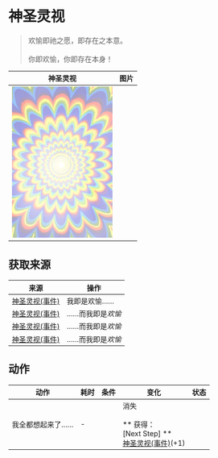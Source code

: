 # 神圣灵视  
> 欢愉即祂之愿，即存在之本意。<br><br>你即欢愉，你即存在本身！  
  
  神圣灵视  |   图片   
 ----  |  ----:   
   |  <img decoding="async" src="Sprite/God.png" href="a.md" style="max-width:300px;max-height:300px;">   
  
## 获取来源  
来源  |  操作  
----  |  ----  
[神圣灵视(事件)](Event_GodExperience1c.md)  |  我即是欢愉……  
[神圣灵视(事件)](Event_GodExperience1z.md)  |  ……而我即是<i>欢愉</i>  
[神圣灵视(事件)](Event_GodExperience1zz.md)  |  ……而我即是<i>欢愉</i>  
[神圣灵视(事件)](Event_HuntedExperience1c.md)  |  ……而我即是<i>欢愉</i>  
## 动作  
动作  |  耗时  |  条件  |  变化  |  状态  
----  |  ----  |  ----  |  ----  |  ----  
我全都想起来了……<br>  |  -  |    |  消失<br><br>** 获得： **<br>** [Next Step] **<br>  [神圣灵视(事件)](Event_GodExperience1e.md)(+1)<br>  |    
